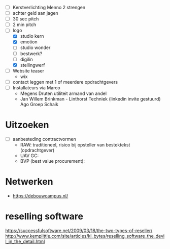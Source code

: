 - [ ] Kerstverlichting Menno 2 strengen
- [ ] achter geld aan jagen
- [ ] 30 sec pitch
- [ ] 2 min pitch
- [ ] logo
  - [x] studio kern
  - [x] emotion
  - [ ] studio wonder
  - [ ] bestwerk?
  - [ ] digilin
  - [x] stellingwerf
- [ ] Website teaser
  - wix
- [ ] contact leggen met 1 of meerdere opdrachtgevers
- [ ] Installateurs via Marco
  - Megens Druten utiliteit armand van andel
  - Jan Willem Brinkman - Linthorst Techniek (linkedin invite gestuurd)
    Ago Groep Schaik

# Uitzoeken

- [ ] aanbesteding contractvormen
  - RAW: traditioneel, risico bij opsteller van bestektekst (opdrachtgever)
  - UAV GC:
  - BVP (best value procurement):

# Netwerken

- https://debouwcampus.nl/

# reselling software

https://successfulsoftware.net/2009/03/18/the-two-types-of-reseller/
http://www.kemplittle.com/site/articles/kl_bytes/reselling_software_the_devil_in_the_detail.html
